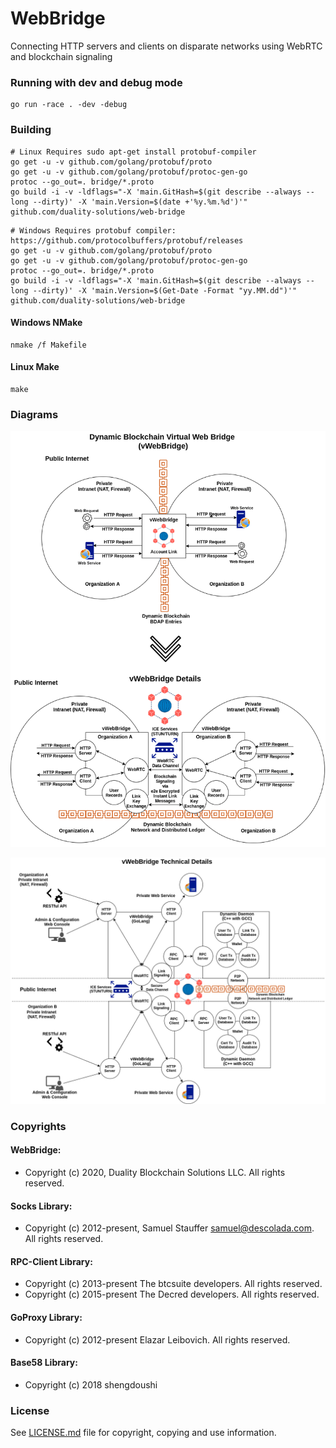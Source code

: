 # WebBridge
Connecting HTTP servers and clients on disparate networks using WebRTC and blockchain signaling

### Running with dev and debug mode
```
go run -race . -dev -debug
```

### Building
```
# Linux Requires sudo apt-get install protobuf-compiler
go get -u -v github.com/golang/protobuf/proto
go get -u -v github.com/golang/protobuf/protoc-gen-go
protoc --go_out=. bridge/*.proto
go build -i -v -ldflags="-X 'main.GitHash=$(git describe --always --long --dirty)' -X 'main.Version=$(date +'%y.%m.%d')'" github.com/duality-solutions/web-bridge
```
```
# Windows Requires protobuf compiler: https://github.com/protocolbuffers/protobuf/releases
go get -u -v github.com/golang/protobuf/proto
go get -u -v github.com/golang/protobuf/protoc-gen-go
protoc --go_out=. bridge/*.proto
go build -i -v -ldflags="-X 'main.GitHash=$(git describe --always --long --dirty)' -X 'main.Version=$(Get-Date -Format "yy.MM.dd")'" github.com/duality-solutions/web-bridge
```

#### Windows NMake
```
nmake /f Makefile
```

#### Linux Make
```
make
```

### Diagrams
![General Diagram](docs/diagram-webbridge-general.png)

![Technical Details Diagram](docs/diagram-webbridge-tech-details.png)

### Copyrights
#### WebBridge: 
- Copyright (c) 2020, Duality Blockchain Solutions LLC. All rights reserved.
#### Socks Library: 
- Copyright (c) 2012-present, Samuel Stauffer <samuel@descolada.com>. All rights reserved.
#### RPC-Client Library: 
- Copyright (c) 2013-present The btcsuite developers. All rights reserved.
- Copyright (c) 2015-present The Decred developers. All rights reserved.
#### GoProxy Library: 
- Copyright (c) 2012-present Elazar Leibovich. All rights reserved.
#### Base58 Library: 
- Copyright (c) 2018 shengdoushi
### License
See [LICENSE.md](./LICENSE.md "LICENSE.md") file for copyright, copying and use information.